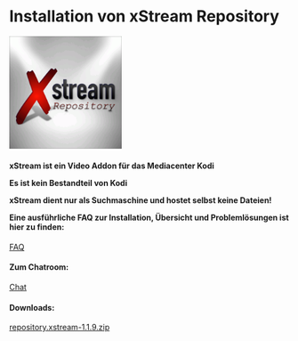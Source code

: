 <!DOCTYPE html>
<html>
  <body>
  <h1>Installation von xStream Repository</h1>
  <img src="icon.png" style="max-width: 40%;">
    <h4>xStream ist ein Video Addon für das Mediacenter Kodi
     <p>Es ist kein Bestandteil von Kodi
      <p>xStream dient nur als Suchmaschine und hostet selbst keine Dateien!
      <p>Eine ausführliche FAQ zur Installation, Übersicht und Problemlösungen ist hier zu finden:</p></h4>
    <a href="https://github.com/streamxstream/xStream-FAQ/blob/master/xStream_Anleitung_FAQ.md">FAQ</a> 
    <h4><p>Zum Chatroom:</h4>
    <p><a href="https://gitter.im/Lastship_Chat/xStream">Chat</a>
    <h4><p>Downloads:</h4>
    <p><a href="repository.xstream-1.1.9.zip">repository.xstream-1.1.9.zip</a></p>
  </body>
</html>
